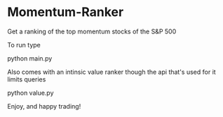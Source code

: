 # Momentum-Ranker
Get a ranking of the top momentum stocks of the S&amp;P 500


To run type 

python main.py

Also comes with an intinsic value ranker though the api that's used for it limits queries

python value.py

Enjoy, and happy trading!
